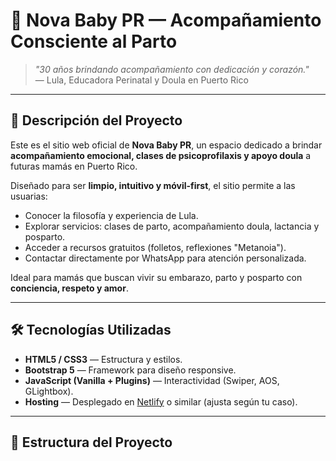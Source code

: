 # 🌿 Nova Baby PR — Acompañamiento Consciente al Parto

> *"30 años brindando acompañamiento con dedicación y corazón."*  
> — Lula, Educadora Perinatal y Doula en Puerto Rico

---

## 🌟 Descripción del Proyecto

Este es el sitio web oficial de **Nova Baby PR**, un espacio dedicado a brindar **acompañamiento emocional, clases de psicoprofilaxis y apoyo doula** a futuras mamás en Puerto Rico.

Diseñado para ser **limpio, intuitivo y móvil-first**, el sitio permite a las usuarias:
- Conocer la filosofía y experiencia de Lula.
- Explorar servicios: clases de parto, acompañamiento doula, lactancia y posparto.
- Acceder a recursos gratuitos (folletos, reflexiones "Metanoia").
- Contactar directamente por WhatsApp para atención personalizada.

Ideal para mamás que buscan vivir su embarazo, parto y posparto con **conciencia, respeto y amor**.

---

## 🛠️ Tecnologías Utilizadas

- **HTML5 / CSS3** — Estructura y estilos.
- **Bootstrap 5** — Framework para diseño responsive.
- **JavaScript (Vanilla + Plugins)** — Interactividad (Swiper, AOS, GLightbox).
- **Hosting** — Desplegado en [Netlify](https://www.netlify.com/) o similar (ajusta según tu caso).

---

## 📂 Estructura del Proyecto

